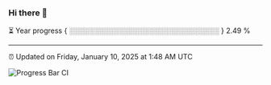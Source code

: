 ### Hi there 👋

⏳ Year progress { ░░░░░░░░░░░░░░░░░░░░░░░░░░░░░░ } 2.49 %

---

⏰ Updated on Friday, January 10, 2025 at 1:48 AM UTC

![Progress Bar CI](https://github.com/arthurbuhl/arthurbuhl/workflows/Progress%20Bar%20CI/badge.svg)
